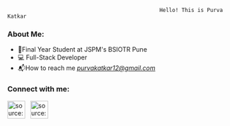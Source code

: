                                                     Hello! This is Purva Katkar

### About Me:

- 📒Final Year Student at JSPM's BSIOTR Pune
- 💻 Full-Stack Developer
- 📬How to reach me *purvakatkar12@gmail.com* 

### Connect with me:

<a href="https://twitter.com/purvakatkar" target="_blank" rel="noopener noreferrer"><img src="https://i.imgur.com/G7yTDHP.png" width=40px height=40px title="source: imgur.com" /></a> &nbsp; 
<a href="https://www.linkedin.com/in/purva-katkar-1a780a217" target="_blank" rel="noopener noreferrer"><img src="https://i.imgur.com/kF9HMpz.png" width=40px height=40px title="source: imgur.com" /></a> &nbsp;
